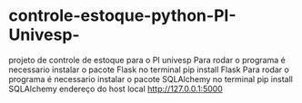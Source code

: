 # controle-estoque-python-PI-Univesp-
projeto de controle de estoque para o PI univesp
Para rodar o programa é necessario instalar o pacote Flask no terminal
pip install Flask
Para rodar o programa é necessario instalar o pacote SQLAlchemy no terminal
pip install SQLAlchemy
endereço do host local http://127.0.0.1:5000

